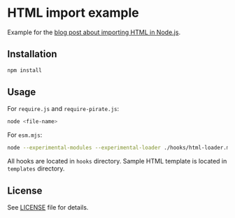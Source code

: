 # HTML import example

Example for the [blog post about importing HTML in Node.js](https://blog.comandeer.pl/html-w-node.html).

## Installation

```bash
npm install
```

## Usage

For `require.js` and `require-pirate.js`:

```bash
node <file-name>
```

For `esm.mjs`:

```bash
node --experimental-modules --experimental-loader ./hooks/html-loader.mjs esm.mjs
```

All hooks are located in `hooks` directory. Sample HTML template is located in `templates` directory.

## License

See [LICENSE](./LICENSE) file for details.
